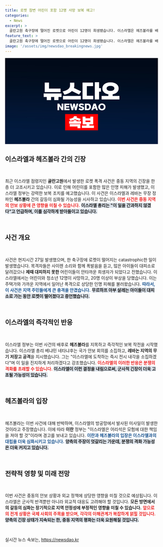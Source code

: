 ```yaml
---
title: 로켓 참변 어린이 포함 12명 사망 보복 예고!
categories:
  - News
excerpt: >
  골란고원 축구장에 떨어진 로켓으로 어린이 12명이 희생됐습니다. 이스라엘은 헤즈볼라를 배후로 지목하며 보복을 예고, 중동 긴장이 고조되고 있습니다. 과연 또 다른 전쟁의 불씨가 될까요? 클릭해 자세한 상황을 확인해보세요!
feature_text: >
  골란고원 축구장에 떨어진 로켓으로 어린이 12명이 희생됐습니다. 이스라엘은 헤즈볼라를 배후로 지목하며 보복을 예고, 중동 긴장이 고조되고 있습니다. 과연 또 다른 전쟁의 불씨가 될까요? 클릭해 자세한 상황을 확인해보세요!
image: '/assets/img/newsdao_breakingnews.jpg'
---
```


<p><img src="/assets/img/newsdao_breakingnews.jpg" alt="cryptoinkorea 속보" /></p>

<h2 data-ke-size="size26">이스라엘과 헤즈볼라 간의 긴장</h2>

<p data-ke-size="size16">&nbsp;</p>

<p>최근 이스라엘 점령지인 <b>골란고원</b>에서 발생한 로켓 폭격 사건은 중동 지역의 긴장을 한층 더 고조시키고 있습니다. 이로 인해 어린이를 포함한 많은 인명 피해가 발생했고, 이스라엘 정부는 강력한 보복 조치를 예고했습니다. 이 사건은 이스라엘과 레바논 무장 정파인 <b>헤즈볼라</b> 간의 갈등이 심화될 가능성을 시사하고 있습니다. <b><span style="color: #ee2323;">이번 사건은 중동 지역의 안보 상황에 큰 영향을 미칠 수 있습니다.</span></b> <b><span style="background-color: #21538527;">이스라엘 총리는 "이 일을 간과하지 않겠다"고 언급하며, 이를 심각하게 받아들이고 있습니다.</span></b></p>

<p data-ke-size="size16">&nbsp;</p>

<h2 data-ke-size="size26">사건 개요</h2>

<p data-ke-size="size16">&nbsp;</p>

<p>사건은 현지시간 27일 발생했으며, 한 축구장에 로켓이 떨어지는 catastrophic한 일이 발생했습니다. 목격자들은 사이렌 소리와 함께 폭발음을 듣고, 많은 아이들이 대피소로 달려갔으나 <b>제때 대피하지 못한</b> 어린이들이 안타까운 희생자가 되었다고 전했습니다. 이스라엘에서는 어린이와 청소년 12명이 사망하고, 20명 이상이 부상을 당했습니다. 이는 주택가와 가까운 지역에서 일어난 폭격으로 상당한 인명 피해를 불러왔습니다. <b><span style="color: #1a5490;">따라서, 이 사건은 지역 주민들에게 큰 충격을 안겼습니다.</span></b> <b><span style="background-color: #21538527;">무르하프 아부 살레는 아이들이 대피소로 가는 동안 로켓이 떨어졌다고 증언했습니다.</span></b></p>

<p data-ke-size="size16">&nbsp;</p>

<h2 data-ke-size="size26">이스라엘의 즉각적인 반응</h2>

<p data-ke-size="size16">&nbsp;</p>

<p>이스라엘 정부는 이번 사건의 배후로 <b>헤즈볼라</b>를 지목하고 즉각적인 보복 작전을 시작했습니다. 이스라엘 총리 베냐민 네타냐후는 국가 안보 회의를 소집하고, <b>레바논 지역의 무기 저장고 공격</b>을 지시했습니다. 그는 "이스라엘에 도착하는 즉시 전시 내각을 소집하겠다"며 이 일을 진지하게 처리하겠다고 강조했습니다. <b><span style="color: #ee2323;">이스라엘의 이러한 반응은 분쟁의 격화를 초래할 수 있습니다.</span></b> <b><span style="background-color: #21538527;">이스라엘이 이런 결정을 내림으로써, 군사적 긴장이 더욱 고조될 가능성이 있습니다.</span></b></p>

<p data-ke-size="size16">&nbsp;</p>

<h2 data-ke-size="size26">헤즈볼라의 입장</h2>

<p data-ke-size="size16">&nbsp;</p>

<p>헤즈볼라는 이번 사건에 대해 반박하며, 이스라엘의 방공망에서 발사된 미사일이 발생한 것이라고 주장했습니다. 이에 따라 <b>이란</b> 정부는 "이스라엘은 어리석은 모험에 대한 책임을 져야 할 것"이라며 경고를 보내고 있습니다. <b><span style="color: #1a5490;">이란과 헤즈볼라의 입장은 이스라엘과의 대립을 더욱 심화시키고 있습니다.</span></b> <b><span style="background-color: #21538527;">양측의 주장이 엇갈리는 가운데, 분쟁의 격화 가능성은 더욱 커지고 있습니다.</span></b></p>

<p data-ke-size="size16">&nbsp;</p>

<h2 data-ke-size="size26">전략적 영향 및 미래 전망</h2>

<p data-ke-size="size16">&nbsp;</p>

<p>이번 사건은 중동의 안보 상황과 외교 정책에 상당한 영향을 미칠 것으로 예상됩니다. 이스라엘은 군사적 반격뿐만 아니라 외교적 대응도 고려해야 할 것입니다. <b>모든 방면에서의 갈등의 심화는 장기적으로 지역 안정성에 부정적인 영향을 미칠 수 있습니다.</b> <b><span style="color: #ee2323;">앞으로의 전개 상황은 국제 사회의 주목을 받으며, 각각의 이해관계가 복잡하게 얽힐 것입니다.</span></b> <b><span style="background-color: #21538527;">양측의 긴장 상태가 지속되는 한, 중동 지역의 평화는 더욱 요원해질 것입니다.</span></b></p>

<p data-ke-size="size16">&nbsp;</p>
실시간 뉴스 속보는, <a href="https://newsdao.kr" rel="dofollow">https://newsdao.kr</a>


